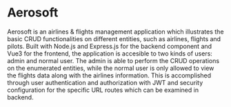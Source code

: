 # Aerosoft
Aerosoft is an airlines & flights management application which illustrates the basic CRUD functionalities on different entities, such as airlines, flights and pilots. Built with Node.js and Express.js for the backend component and Vue3 for the frontend, the application is accesible to two kinds of users: admin and normal user. The admin is able to perform the CRUD operations on the enumerated entities, while the normal user is only allowed to view the flights data along with the airlines information. This is accomplished through user authentication and authorization with JWT and security configuration for the specific URL routes which can be examined in backend.
